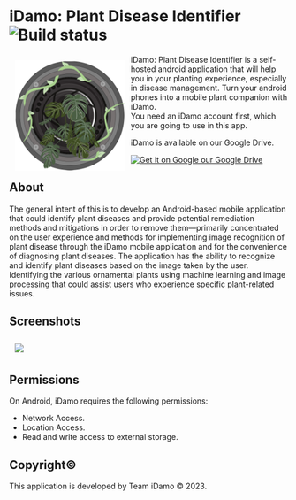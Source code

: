 # iDamo: Plant Disease Identifier ![Build status](https://github.com/wallabag/android-app/workflows/CI/badge.svg?branch=master)

<img src="https://github.com/Vedonic-BND/iDamo-App/blob/main/app/src/main/res/mipmap-xxxhdpi/ic_launcher_foreground.png" align="left"
width="200" hspace="10" vspace="10">

iDamo: Plant Disease Identifier is a self-hosted android application that will help you in your planting experience, especially in disease management.
Turn your android phones into a mobile plant companion with iDamo.  
You need an iDamo account first, which you are going to use in this app.

iDamo is available on our Google Drive.


<p align="left">
<a href="https://drive.google.com/file/d/11dc337tSHr94Kdw9rJlKOseBAnsT7JiF/view?usp=sharing">
    <img alt="Get it on Google our Google Drive"
        height="50"
        src="https://pngimg.com/uploads/google_drive/google_drive_PNG7.png" />
</a> 
</p>


## About

The general intent of this is to develop an Android-based mobile application that could identify plant diseases and provide potential remediation methods and mitigations in order to remove them—primarily concentrated on the user experience and methods for implementing image recognition of plant disease through the iDamo mobile application and for the convenience of diagnosing plant diseases. The application has the ability to recognize and identify plant diseases based on the image taken by the user. Identifying the various ornamental plants using machine learning and image processing that could assist users who experience specific plant-related issues.

## Screenshots
[<img src="/Screenshots.png" align="left"
width="400"
    hspace="10" vspace="10">](/Screenshots.png)

<br>
<br>

## Permissions

On Android, iDamo requires the following permissions:
- Network Access.
- Location Access.
- Read and write access to external storage.

## Copyright©

This application is developed by Team iDamo © 2023.
